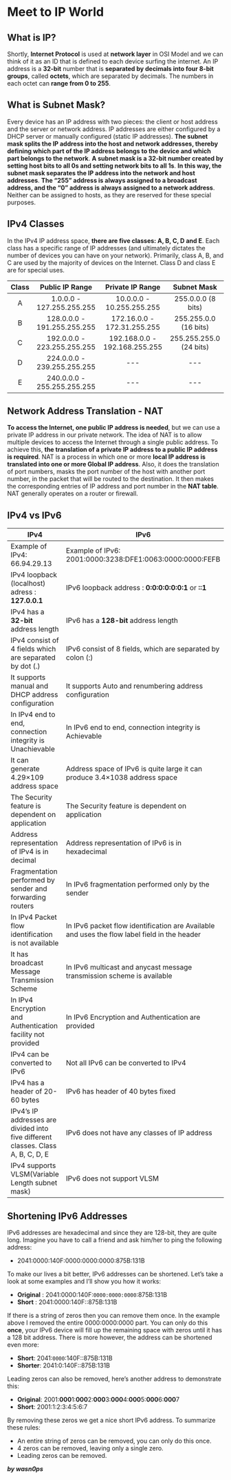 # Meet to IP World

## What is IP?

Shortly, **Internet Protocol** is used at **network layer** in OSI Model and we can think of it as an ID that is defined to each device surfing the internet. An IP address is a **32-bit** number that is **separated by decimals into four 8-bit groups**, called **octets**, which are separated by decimals. The numbers in each octet can **range from 0 to 255**.

## What is Subnet Mask?

Every device has an IP address with two pieces: the client or host address and the server or network address. IP addresses are either configured by a DHCP server or manually configured (static IP addresses). **The subnet mask splits the IP address into the host and network addresses, thereby defining which part of the IP address belongs to the device and which part belongs to the network**. **A subnet mask is a 32-bit number created by setting host bits to all 0s and setting network bits to all 1s**. **In this way, the subnet mask separates the IP address into the network and host addresses**. **The “255” address is always assigned to a broadcast address, and the “0” address is always assigned to a network address**. Neither can be assigned to hosts, as they are reserved for these special purposes.

## IPv4 Classes 

In the IPv4 IP address space, **there are five classes: A, B, C, D and E**. Each class has a specific range of IP addresses (and ultimately dictates the number of devices you can have on your network). Primarily, class A, B, and C are used by the majority of devices on the Internet. Class D and class E are for special uses.

|Class| Public IP Range | Private IP Range | Subnet Mask |
|:-:|:-:|:-:|:-:|
|A|1.0.0.0 - 127.255.255.255|10.0.0.0 - 10.255.255.255 | 255.0.0.0 (8 bits) |
|B|128.0.0.0 - 191.255.255.255|172.16.0.0 - 172.31.255.255|255.255.0.0 (16 bits)|
|C|192.0.0.0 - 223.255.255.255|192.168.0.0 - 192.168.255.255|255.255.255.0 (24 bits)|
|D|224.0.0.0 - 239.255.255.255|---|---|
|E|240.0.0.0 - 255.255.255.255|---|---|


## Network Address Translation - NAT

**To access the Internet, one public IP address is needed**, but we can use a private IP address in our private network. The idea of NAT is to allow multiple devices to access the Internet through a single public address. To achieve this, **the translation of a private IP address to a public IP address is required**. NAT is a process in which one or more **local IP address is translated into one or more Global IP address**. Also, it does the translation of port numbers, masks the port number of the host with another port number, in the packet that will be routed to the destination. It then makes the corresponding entries of IP address and port number in the **NAT table**. NAT generally operates on a router or firewall. 

## IPv4 vs IPv6

| IPv4 |IPv6 |
|---|---|
|Example of IPv4:  66.94.29.13|Example of IPv6: 2001:0000:3238:DFE1:0063:0000:0000:FEFB|
| IPv4 loopback (localhost) adress : **127.0.0.1** | IPv6 loopback address : **0:0:0:0:0:0:1** or **::1**|
|IPv4 has a **32-bit** address length | IPv6 has a **128-bit** address length|
| IPv4 consist of 4 fields which are separated by dot (.) | IPv6 consist of 8 fields, which are separated by colon (:)|
|It supports manual and DHCP address configuration|It supports Auto and renumbering address configuration|
|In IPv4 end to end, connection integrity is Unachievable|In IPv6 end to end, connection integrity is Achievable|
|It can generate 4.29×109 address space|Address space of IPv6 is quite large it can produce 3.4×1038 address space|
|The Security feature is dependent on application|The Security feature is dependent on application|
|Address representation of IPv4 is in decimal	| Address representation of IPv6 is in hexadecimal|
|Fragmentation performed by sender and forwarding routers	|In IPv6 fragmentation performed only by the sender|
|In IPv4 Packet flow identification is not available| In IPv6 packet flow identification are Available and uses the flow label field in the header|
|It has broadcast Message Transmission Scheme	|In IPv6 multicast and anycast message transmission scheme is available|
|In IPv4 Encryption and Authentication facility not provided	|In IPv6 Encryption and Authentication are provided |
|IPv4 can be converted to IPv6| Not all IPv6 can be converted to IPv4|
IPv4 has a header of 20-60 bytes | IPv6 has header of 40 bytes fixed |
|IPv4’s  IP addresses are divided into five different classes. Class A, B, C, D, E| IPv6 does not have any classes of IP address|
|IPv4 supports VLSM(Variable Length subnet mask) | IPv6 does not support VLSM|	

## Shortening IPv6 Addresses

IPv6 addresses are hexadecimal and since they are 128-bit, they are quite long. Imagine you have to call a friend and ask him/her to ping the following address:
- 2041:0000:140F:0000:0000:0000:875B:131B

To make our lives a bit better, IPv6 addresses can be shortened.  Let’s take a look at some examples and I’ll show you how it works:

- **Original** : 2041:0000:140F:`0000:0000:0000`:875B:131B
- **Short** : 2041:0000:140F::875B:131B

If there is a string of zeros then you can remove them once. In the example above I removed the entire 0000:0000:0000 part. You can only do this **once**, your IPv6 device will fill up the remaining space with zeros until it has a 128 bit address. There is more however, the address can be shortened even more:

- **Short**: 2041:`0000`:140F::875B:131B
- **Shorter**: 2041:0:140F::875B:131B

Leading zeros can also be removed, here’s another address to demonstrate this:

- **Original**: 2001:**000**1:**000**2:**000**3:**000**4:**000**5:**000**6:**000**7
- **Short**: 2001:1:2:3:4:5:6:7

By removing these zeros we get a nice short IPv6 address. To summarize these rules:

- An entire string of zeros can be removed, you can only do this once.
- 4 zeros can be removed, leaving only a single zero.
- Leading zeros can be removed.



**_by wasn0ps_**
